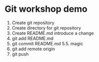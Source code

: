 # Git workshop demo

1. Create git repository
2. Create directory for git repository
3. Create README.md
introduce a change
4. git add README.md
5. git commit README.md
5.5. magic
6. git add remote origin
7. git push
